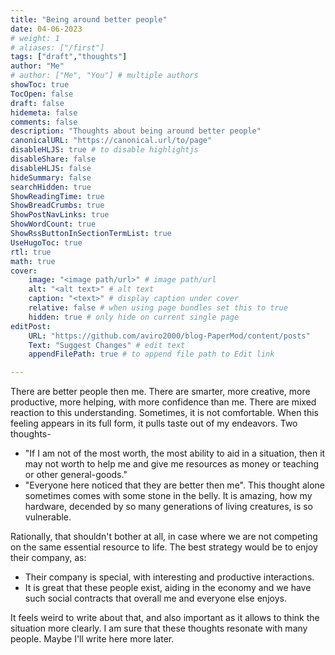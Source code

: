 ```yaml
---
title: "Being around better people"
date: 04-06-2023
# weight: 1
# aliases: ["/first"]
tags: ["draft","thoughts"]
author: "Me"
# author: ["Me", "You"] # multiple authors
showToc: true
TocOpen: false
draft: false
hidemeta: false
comments: false
description: "Thoughts about being around better people"
canonicalURL: "https://canonical.url/to/page"
disableHLJS: true # to disable highlightjs
disableShare: false
disableHLJS: false
hideSummary: false
searchHidden: true
ShowReadingTime: true
ShowBreadCrumbs: true
ShowPostNavLinks: true
ShowWordCount: true
ShowRssButtonInSectionTermList: true
UseHugoToc: true
rtl: true
math: true
cover:
    image: "<image path/url>" # image path/url
    alt: "<alt text>" # alt text
    caption: "<text>" # display caption under cover
    relative: false # when using page bundles set this to true
    hidden: true # only hide on current single page
editPost:
    URL: "https://github.com/aviro2000/blog-PaperMod/content/posts"
    Text: "Suggest Changes" # edit text
    appendFilePath: true # to append file path to Edit link

---
```

There are better people then me. There are smarter, more creative, more productive, more helping, with more confidence than me. 
There are mixed reaction to this understanding.
Sometimes, it is not comfortable. When this feeling appears in its full form, it pulls taste out of my endeavors. 
Two thoughts-
- "If I am not of the most worth, the most ability to aid in a situation, then it may not worth to help me and give me resources as money or teaching or other general-goods."
- "Everyone here noticed that they are better then me". This thought alone sometimes comes with some stone in the belly. It is amazing, how my hardware, decended by so many generations of living creatures, is so vulnerable.

Rationally, that shouldn't bother at all, in case where we are not competing on the same essential resource to life. The best strategy would be to enjoy their company, as:
- Their company is special, with interesting and productive interactions. 
- It is great that these people exist, aiding in the economy and we have such social contracts that overall me and everyone else enjoys.

It feels weird to write about that, and also important as it allows to think the situation more clearly. I am sure that these thoughts resonate with many people.
Maybe I'll write here more later.